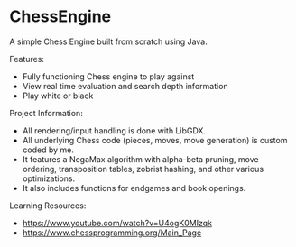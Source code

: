 # ChessEngine

A simple Chess Engine built from scratch using Java.

Features:
- Fully functioning Chess engine to play against
- View real time evaluation and search depth information
- Play white or black

Project Information:
- All rendering/input handling is done with LibGDX.
- All underlying Chess code (pieces, moves, move generation) is custom coded by me. 
- It features a NegaMax algorithm with alpha-beta pruning, move ordering, transposition tables, zobrist hashing, and other various optimizations.
- It also includes functions for endgames and book openings.

Learning Resources:
- https://www.youtube.com/watch?v=U4ogK0MIzqk
- https://www.chessprogramming.org/Main_Page
